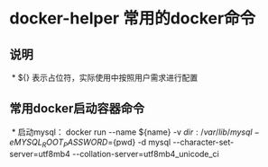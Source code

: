 # docker-helper 常用的docker命令

## 说明
  * ${} 表示占位符，实际使用中按照用户需求进行配置

## 常用docker启动容器命令
  * 启动mysql： docker run --name ${name} -v ${dir}:/var/lib/mysql -e MYSQL_ROOT_PASSWORD=${pwd} -d mysql --character-set-server=utf8mb4 --collation-server=utf8mb4_unicode_ci
